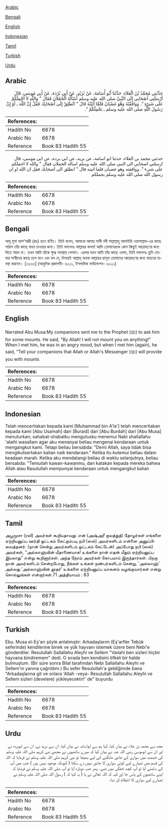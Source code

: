 [Arabic](#arabic)

[Bengali](#bengali)

[English](#english)

[Indonesian](#indonesian)

[Tamil](#tamil)

[Turkish](#turkish)

[Urdu](#urdu)

## Arabic


<div dir="rtl" lang="ar" style={{fontSize:'larger',backgroundColor:'#f8f9fa',padding:20}}>
حَدَّثَنِي مُحَمَّدُ بْنُ الْعَلاَءِ، حَدَّثَنَا أَبُو أُسَامَةَ، عَنْ بُرَيْدٍ، عَنْ أَبِي بُرْدَةَ، عَنْ أَبِي مُوسَى، قَالَ أَرْسَلَنِي أَصْحَابِي إِلَى النَّبِيِّ صلى الله عليه وسلم أَسْأَلُهُ الْحُمْلاَنَ فَقَالَ ‏"‏ وَاللَّهِ لاَ أَحْمِلُكُمْ عَلَى شَىْءٍ ‏"‏‏.‏ وَوَافَقْتُهُ وَهْوَ غَضْبَانُ فَلَمَّا أَتَيْتُهُ قَالَ ‏"‏ انْطَلِقْ إِلَى أَصْحَابِكَ فَقُلْ إِنَّ اللَّهَ ـ أَوْ إِنَّ رَسُولَ اللَّهِ صلى الله عليه وسلم ـ يَحْمِلُكُمْ ‏"‏‏.‏
</div>
<div style={{backgroundColor:'#f8f9fa',padding:20, marginBottom: 10}}><table> <thead> <tr> <th>References:</th> <th></th> </tr> </thead> <tbody><tr><td>Hadith No</td><td>6678</td></tr><tr><td>Arabic No</td><td>6678</td></tr><tr><td>Reference</td><td>Book 83 Hadith 55</td></tr></tbody></table></div>


<div dir="rtl" lang="ar" style={{fontSize:'larger',backgroundColor:'#f8f9fa',padding:20}}>
حدثني محمد بن العلاء، حدثنا ابو اسامة، عن بريد، عن ابي بردة، عن ابي موسى، قال ارسلني اصحابي الى النبي صلى الله عليه وسلم اساله الحملان فقال " والله لا احملكم على شىء ". ووافقته وهو غضبان فلما اتيته قال " انطلق الى اصحابك فقل ان الله او ان رسول الله صلى الله عليه وسلم يحملكم
</div>
<div style={{backgroundColor:'#f8f9fa',padding:20, marginBottom: 10}}><table> <thead> <tr> <th>References:</th> <th></th> </tr> </thead> <tbody><tr><td>Hadith No</td><td>6678</td></tr><tr><td>Arabic No</td><td>6678</td></tr><tr><td>Reference</td><td>Book 83 Hadith 55</td></tr></tbody></table></div>

## Bengali


<div dir="ltr" lang="bn" style={{fontSize:'larger',backgroundColor:'#f8f9fa',padding:20}}>
আবূ মূসা আশ‘আরী (রাঃ) হতে বর্ণিত। তিনি বলেন, আমাকে আমার সাথী নবী সাল্লাল্লাহু আলাইহি ওয়াসাল্লাম-এর কাছে পাঠাল তাঁর কাছে বাহন চাওয়ার জন্য। তিনি বললেনঃ আল্লাহর কসম! আমি তোমাদেরকে কোন কিছুই আরোহণের জন্য দিতে পারব না। তখন আমি তাঁকে ক্ষুব্ধ অবস্থায় পেলাম। এরপর যখন আমি তাঁর কাছে এলাম, তিনি বললেনঃ তুমি তোমার সাথীদের কাছে চলে যাও এবং বল যে, নিশ্চয়ই আল্লাহ্ অথবা আল্লাহর রাসূল তোমাদের আরোহণের জন্য বাহনের ব্যবস্থা করবেন। [৩১৩৩] (আধুনিক প্রকাশনী- ৬২১১, ইসলামিক ফাউন্ডেশন- ৬২২১)
</div>
<div style={{backgroundColor:'#f8f9fa',padding:20, marginBottom: 10}}><table> <thead> <tr> <th>References:</th> <th></th> </tr> </thead> <tbody><tr><td>Hadith No</td><td>6678</td></tr><tr><td>Arabic No</td><td>6678</td></tr><tr><td>Reference</td><td>Book 83 Hadith 55</td></tr></tbody></table></div>

## English


<div dir="ltr" lang="en" style={{fontSize:'larger',backgroundColor:'#f8f9fa',padding:20}}>
Narrated Abu Musa:My companions sent me to the Prophet (ﷺ) to ask him for some mounts. He said, "By Allah! I will not mount you on anything!" When I met him, he was in an angry mood, but when I met him (again), he said, "Tell your companions that Allah or Allah's Messenger (ﷺ) will provide you with mounts
</div>
<div style={{backgroundColor:'#f8f9fa',padding:20, marginBottom: 10}}><table> <thead> <tr> <th>References:</th> <th></th> </tr> </thead> <tbody><tr><td>Hadith No</td><td>6678</td></tr><tr><td>Arabic No</td><td>6678</td></tr><tr><td>Reference</td><td>Book 83 Hadith 55</td></tr></tbody></table></div>

## Indonesian


<div dir="ltr" lang="id" style={{fontSize:'larger',backgroundColor:'#f8f9fa',padding:20}}>
Telah menceritakan kepada kami [Muhammad bin A'la'] telah menceritakan kepada kami [Abu Usamah] dari [Buraid] dari [Abu Burdah] dari [Abu Musa] menuturkan; sahabat-shabatku mengutusku menemui Nabi shallallahu 'alaihi wasallam agar aku menanyai beliau mengenai kendaraan untuk mengangkut kami. Tetapi beliau bersabda: "Demi Allah, saya tidak bisa mengikutsertakan kalian naik kendaraan." Ketika itu kutemui beliau dalam keadaan marah. Ketika aku mendatangi beliau di waktu selanjutnya, beliau bersabda: "Temuilah kawan-kawanmu, dan katakan kepada mereka bahwa Allah atau Rasulullah mempunyai kendaraan untuk mengangkut kalian
</div>
<div style={{backgroundColor:'#f8f9fa',padding:20, marginBottom: 10}}><table> <thead> <tr> <th>References:</th> <th></th> </tr> </thead> <tbody><tr><td>Hadith No</td><td>6678</td></tr><tr><td>Arabic No</td><td>6678</td></tr><tr><td>Reference</td><td>Book 83 Hadith 55</td></tr></tbody></table></div>

## Tamil


<div dir="ltr" lang="ta" style={{fontSize:'larger',backgroundColor:'#f8f9fa',padding:20}}>
அபூமூசா (ரலி) அவர்கள் கூறியதாவது: என் (அஷ்அரீ குலத்துத்) தோழர்கள் எங்களை ஏற்றியனுப்ப ஊர்தி ஒட்டகம் கேட்கும்படி நபி (ஸல்) அவர்களிடம் என்னை அனுப்பிவைத்தனர். (நான் சென்று அவர்களிடம் ஒட்டகம் கேட்டேன்) அப்போது நபி (ஸல்) அவர்கள், “அல்லாஹ்வின் மீதாணையாக! உங்களை நான் எதன் மீதும் ஏற்றியனுப்ப இயலாது” என்று கூறினார்கள். அந்த நேரம் அவர்கள் கோபமாய் இருந்தார்கள். பிறகு நான் அவர்களிடம் சென்றபோது, நீங்கள் உங்கள் நண்பர்களிடம் சென்று, ‘அல்லாஹ்’ அல்லது ‘அல்லாஹ்வின் தூதர்’ உங்களை ஏற்றியனுப்ப வாகனம் வழங்குவார்கள் என்று சொல்லுங்கள் என்றார்கள்.71 அத்தியாயம் : 83
</div>
<div style={{backgroundColor:'#f8f9fa',padding:20, marginBottom: 10}}><table> <thead> <tr> <th>References:</th> <th></th> </tr> </thead> <tbody><tr><td>Hadith No</td><td>6678</td></tr><tr><td>Arabic No</td><td>6678</td></tr><tr><td>Reference</td><td>Book 83 Hadith 55</td></tr></tbody></table></div>

## Turkish


<div dir="ltr" lang="tr" style={{fontSize:'larger',backgroundColor:'#f8f9fa',padding:20}}>
Ebu. Musa el-Eş'arı şöyle anlatmıştır: Arkadaşlarım (Eş'arfler Tebük seferinde) kendilerine binek ve yük hayvanı istemek üzere beni Nebi'e gönderdiler. Resulullah Sallallahu Aleyhi ve Sellem "Vaılahi ben sizleri hiçbir hayvana bindiremem" dedi. O sırada ben kendisini öfkeli bir halde bulmuştum. (Bir süre sonra Bilal tarafından Nebi Sallallahu Aleyhi ve Sellem'in yanına çağrıldım.) Bu sefer Resulullah'a geldiğimde bana "Arkadaşlarına git ve onlara 'Allah -veya- Resulullah Sallallahu Aleyhi ve Sellem sizleri (develere) yükleyecektir!' de" buyurdu
</div>
<div style={{backgroundColor:'#f8f9fa',padding:20, marginBottom: 10}}><table> <thead> <tr> <th>References:</th> <th></th> </tr> </thead> <tbody><tr><td>Hadith No</td><td>6678</td></tr><tr><td>Arabic No</td><td>6678</td></tr><tr><td>Reference</td><td>Book 83 Hadith 55</td></tr></tbody></table></div>

## Urdu


<div dir="rtl" lang="ur" style={{fontSize:'larger',backgroundColor:'#f8f9fa',padding:20}}>
مجھ سے محمد بن علاء نے بیان کیا، کہا ہم سے ابواسامہ نے بیان کیا، ان سے برید نے، ان سے ابوبردہ نے اور ان سے ابوموسیٰ رضی اللہ عنہ نے بیان کیا کہ میرے ساتھیوں نے مجھے نبی کریم صلی اللہ علیہ وسلم کی خدمت میں سواری کے جانور مانگنے کے لیے بھیجا تو نبی کریم صلی اللہ علیہ وسلم نے فرمایا کہ اللہ کی قسم میں تمہارے لیے کوئی سواری کا جانور نہیں دے سکتا ( کیونکہ موجود نہیں ہیں ) جب میں آپ کے سامنے آیا تو آپ کچھ خفگی میں تھے۔ پھر جب دوبارہ آیا تو آپ صلی اللہ علیہ وسلم نے فرمایا کہ اپنے ساتھیوں کے پاس جا اور کہہ کہ اللہ تعالیٰ نے یا ( یہ کہا کہ ) رسول اللہ صلی اللہ علیہ وسلم نے تمہارے لیے سواری کا انتظام کر دیا۔
</div>
<div style={{backgroundColor:'#f8f9fa',padding:20, marginBottom: 10}}><table> <thead> <tr> <th>References:</th> <th></th> </tr> </thead> <tbody><tr><td>Hadith No</td><td>6678</td></tr><tr><td>Arabic No</td><td>6678</td></tr><tr><td>Reference</td><td>Book 83 Hadith 55</td></tr></tbody></table></div>